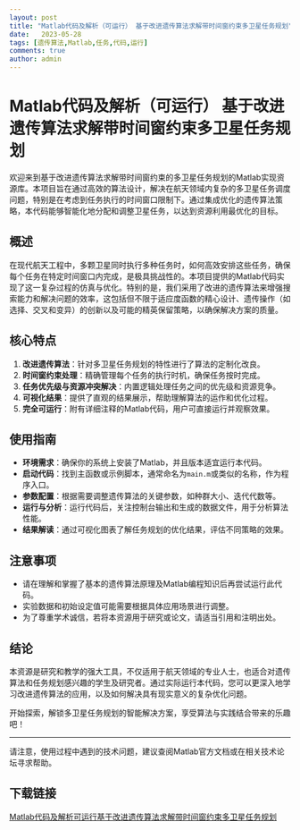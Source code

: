 ```yaml
---
layout: post
title: "Matlab代码及解析（可运行） 基于改进遗传算法求解带时间窗约束多卫星任务规划"
date:   2023-05-28
tags: [遗传算法,Matlab,任务,代码,运行]
comments: true
author: admin
---
```

# Matlab代码及解析（可运行） 基于改进遗传算法求解带时间窗约束多卫星任务规划

欢迎来到基于改进遗传算法求解带时间窗约束的多卫星任务规划的Matlab实现资源库。本项目旨在通过高效的算法设计，解决在航天领域内复杂的多卫星任务调度问题，特别是在考虑到任务执行的时间窗口限制下。通过集成优化的遗传算法策略，本代码能够智能化地分配和调整卫星任务，以达到资源利用最优化的目标。

## 概述

在现代航天工程中，多颗卫星同时执行多种任务时，如何高效安排这些任务，确保每个任务在特定时间窗口内完成，是极具挑战性的。本项目提供的Matlab代码实现了这一复杂过程的仿真与优化。特别的是，我们采用了改进的遗传算法来增强搜索能力和解决问题的效率，这包括但不限于适应度函数的精心设计、遗传操作（如选择、交叉和变异）的创新以及可能的精英保留策略，以确保解决方案的质量。

## 核心特点

1. **改进遗传算法**：针对多卫星任务规划的特性进行了算法的定制化改良。
2. **时间窗约束处理**：精确管理每个任务的执行时机，确保任务按时完成。
3. **任务优先级与资源冲突解决**：内置逻辑处理任务之间的优先级和资源竞争。
4. **可视化结果**：提供了直观的结果展示，帮助理解算法的运作和优化过程。
5. **完全可运行**：附有详细注释的Matlab代码，用户可直接运行并观察效果。

## 使用指南

- **环境需求**：确保你的系统上安装了Matlab，并且版本适宜运行本代码。
- **启动代码**：找到主函数或示例脚本，通常命名为`main.m`或类似的名称，作为程序入口。
- **参数配置**：根据需要调整遗传算法的关键参数，如种群大小、迭代代数等。
- **运行与分析**：运行代码后，关注控制台输出和生成的数据文件，用于分析算法性能。
- **结果解读**：通过可视化图表了解任务规划的优化结果，评估不同策略的效果。

## 注意事项

- 请在理解和掌握了基本的遗传算法原理及Matlab编程知识后再尝试运行此代码。
- 实验数据和初始设定值可能需要根据具体应用场景进行调整。
- 为了尊重学术诚信，若将本资源用于研究或论文，请适当引用和注明出处。

## 结论

本资源是研究和教学的强大工具，不仅适用于航天领域的专业人士，也适合对遗传算法和任务规划感兴趣的学生及研究者。通过实际运行本代码，您可以更深入地学习改进遗传算法的应用，以及如何解决具有现实意义的复杂优化问题。

开始探索，解锁多卫星任务规划的智能解决方案，享受算法与实践结合带来的乐趣吧！

---

请注意，使用过程中遇到的技术问题，建议查阅Matlab官方文档或在相关技术论坛寻求帮助。

## 下载链接

[Matlab代码及解析可运行基于改进遗传算法求解带时间窗约束多卫星任务规划](https://pan.quark.cn/s/6e29d9ec2a88)